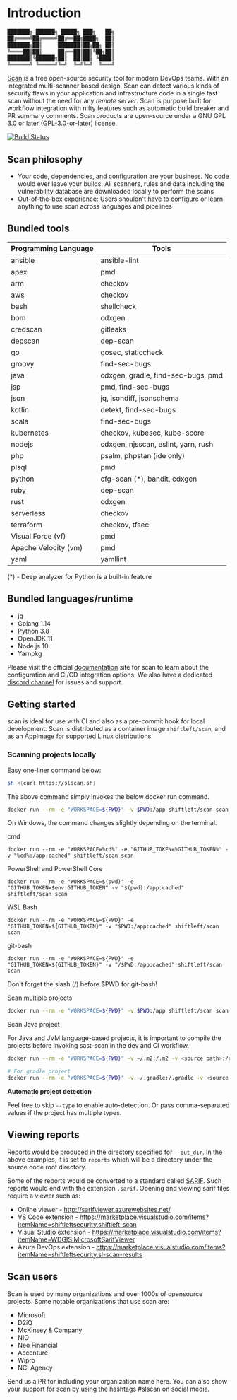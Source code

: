 # Introduction

```bash
███████╗ ██████╗ █████╗ ███╗   ██╗
██╔════╝██╔════╝██╔══██╗████╗  ██║
███████╗██║     ███████║██╔██╗ ██║
╚════██║██║     ██╔══██║██║╚██╗██║
███████║╚██████╗██║  ██║██║ ╚████║
╚══════╝ ╚═════╝╚═╝  ╚═╝╚═╝  ╚═══╝
```

[Scan](https://slscan.io) is a free open-source security tool for modern DevOps teams. With an integrated multi-scanner based design, Scan can detect various kinds of security flaws in your application and infrastructure code in a single fast scan without the need for any _remote server_. Scan is purpose built for workflow integration with nifty features such as automatic build breaker and PR summary comments. Scan products are open-source under a GNU GPL 3.0 or later (GPL-3.0-or-later) license.

[![Build Status](https://dev.azure.com/shiftleftsecurity/sl-appthreat/_apis/build/status/ShiftLeftSecurity.sast-scan?branchName=master)](https://dev.azure.com/shiftleftsecurity/sl-appthreat/_build/latest?definitionId=11&branchName=master)

## Scan philosophy

- Your code, dependencies, and configuration are your business. No code would ever leave your builds. All scanners, rules and data including the vulnerability database are downloaded locally to perform the scans
- Out-of-the-box experience: Users shouldn't have to configure or learn anything to use scan across languages and pipelines

## Bundled tools

| Programming Language | Tools                               |
| -------------------- | ----------------------------------- |
| ansible              | ansible-lint                        |
| apex                 | pmd                                 |
| arm                  | checkov                             |
| aws                  | checkov                             |
| bash                 | shellcheck                          |
| bom                  | cdxgen                              |
| credscan             | gitleaks                            |
| depscan              | dep-scan                            |
| go                   | gosec, staticcheck                  |
| groovy               | find-sec-bugs                       |
| java                 | cdxgen, gradle, find-sec-bugs, pmd  |
| jsp                  | pmd, find-sec-bugs                  |
| json                 | jq, jsondiff, jsonschema            |
| kotlin               | detekt, find-sec-bugs               |
| scala                | find-sec-bugs                       |
| kubernetes           | checkov, kubesec, kube-score        |
| nodejs               | cdxgen, njsscan, eslint, yarn, rush |
| php                  | psalm, phpstan (ide only)           |
| plsql                | pmd                                 |
| python               | cfg-scan (\*), bandit, cdxgen       |
| ruby                 | dep-scan                            |
| rust                 | cdxgen                              |
| serverless           | checkov                             |
| terraform            | checkov, tfsec                      |
| Visual Force (vf)    | pmd                                 |
| Apache Velocity (vm) | pmd                                 |
| yaml                 | yamllint                            |

(\*) - Deep analyzer for Python is a built-in feature

## Bundled languages/runtime

- jq
- Golang 1.14
- Python 3.8
- OpenJDK 11
- Node.js 10
- Yarnpkg

Please visit the official [documentation](https://slscan.io) site for scan to learn about the configuration and CI/CD integration options. We also have a dedicated [discord channel](https://discord.gg/7WvSxdK) for issues and support.

## Getting started

scan is ideal for use with CI and also as a pre-commit hook for local development. Scan is distributed as a container image `shiftleft/scan`, and as an AppImage for supported Linux distributions.

### Scanning projects locally

Easy one-liner command below:

```bash
sh <(curl https://slscan.sh)
```

The above command simply invokes the below docker run command.

```bash
docker run --rm -e "WORKSPACE=${PWD}" -v $PWD:/app shiftleft/scan scan --build
```

On Windows, the command changes slightly depending on the terminal.

cmd

```
docker run --rm -e "WORKSPACE=%cd%" -e "GITHUB_TOKEN=%GITHUB_TOKEN%" -v "%cd%:/app:cached" shiftleft/scan scan
```

PowerShell and PowerShell Core

```
docker run --rm -e "WORKSPACE=$(pwd)" -e "GITHUB_TOKEN=$env:GITHUB_TOKEN" -v "$(pwd):/app:cached" shiftleft/scan scan
```

WSL Bash

```
docker run --rm -e "WORKSPACE=${PWD}" -e "GITHUB_TOKEN=${GITHUB_TOKEN}" -v "$PWD:/app:cached" shiftleft/scan scan
```

git-bash

```
docker run --rm -e "WORKSPACE=${PWD}" -e "GITHUB_TOKEN=${GITHUB_TOKEN}" -v "/$PWD:/app:cached" shiftleft/scan scan
```

Don't forget the slash (/) before \$PWD for git-bash!

Scan multiple projects

```bash
docker run --rm -e "WORKSPACE=${PWD}" -v $PWD:/app shiftleft/scan scan --src /app --type credscan,nodejs,python,yaml --out_dir /app/reports
```

Scan Java project

For Java and JVM language-based projects, it is important to compile the projects before invoking sast-scan in the dev and CI workflow.

```bash
docker run --rm -e "WORKSPACE=${PWD}" -v ~/.m2:/.m2 -v <source path>:/app shiftleft/scan scan --src /app --type java

# For gradle project
docker run --rm -e "WORKSPACE=${PWD}" -v ~/.gradle:/.gradle -v <source path>:/app shiftleft/scan scan --src /app --type java
```

**Automatic project detection**

Feel free to skip `--type` to enable auto-detection. Or pass comma-separated values if the project has multiple types.

## Viewing reports

Reports would be produced in the directory specified for `--out_dir`. In the above examples, it is set to `reports` which will be a directory under the source code root directory.

Some of the reports would be converted to a standard called [SARIF](https://sarifweb.azurewebsites.net/). Such reports would end with the extension `.sarif`. Opening and viewing sarif files require a viewer such as:

- Online viewer - http://sarifviewer.azurewebsites.net/
- VS Code extension - https://marketplace.visualstudio.com/items?itemName=shiftleftsecurity.shiftleft-scan
- Visual Studio extension - https://marketplace.visualstudio.com/items?itemName=WDGIS.MicrosoftSarifViewer
- Azure DevOps extension - https://marketplace.visualstudio.com/items?itemName=shiftleftsecurity.sl-scan-results

## Scan users

Scan is used by many organizations and over 1000s of opensource projects. Some notable organizations that use scan are:

- Microsoft
- D2iQ
- McKinsey & Company
- NIO
- Neo Financial
- Accenture
- Wipro
- NCI Agency

Send us a PR for including your organization name here. You can also show your support for scan by using the hashtags #slscan on social media.
